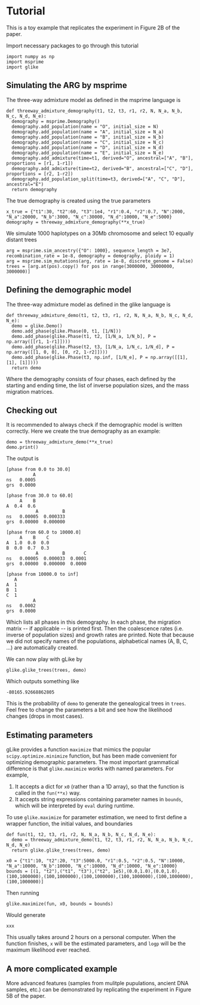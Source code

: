 Tutorial
========

This is a toy example that replicates the experiment in Figure 2B of the paper.

Import necessary packages to go through this tutorial

    import numpy as np
    import msprime
    import glike


Simulating the ARG by msprime
------------

The three-way admixture model as defined in the msprime language is

    def threeway_admixture_demography(t1, t2, t3, r1, r2, N, N_a, N_b, N_c, N_d, N_e):
      demography = msprime.Demography()
      demography.add_population(name = "O", initial_size = N)
      demography.add_population(name = "A", initial_size = N_a)
      demography.add_population(name = "B", initial_size = N_b)
      demography.add_population(name = "C", initial_size = N_c)
      demography.add_population(name = "D", initial_size = N_d)
      demography.add_population(name = "E", initial_size = N_e)
      demography.add_admixture(time=t1, derived="O", ancestral=["A", "B"], proportions = [r1, 1-r1])
      demography.add_admixture(time=t2, derived="B", ancestral=["C", "D"], proportions = [r2, 1-r2])
      demography.add_population_split(time=t3, derived=["A", "C", "D"], ancestral="E")
      return demography

The true demography is created using the true parameters

    x_true = {"t1":30, "t2":60, "t3":1e4, "r1":0.4, "r2":0.7, "N":2000, "N_a":20000, "N_b":3000, "N_c":30000, "N_d":10000, "N_e":5000}
    demography = threeway_admixture_demography(**x_true)

We simulate 1000 haplotypes on a 30Mb chromosome and select 10 equally distant trees

    arg = msprime.sim_ancestry({"O": 1000}, sequence_length = 3e7, recombination_rate = 1e-8, demography = demography, ploidy = 1)
    arg = msprime.sim_mutations(arg, rate = 1e-8, discrete_genome = False)
    trees = [arg.at(pos).copy() for pos in range(3000000, 30000000, 3000000)]


Defining the demographic model
------------

The three-way admixture model as defined in the glike language is

    def threeway_admixture_demo(t1, t2, t3, r1, r2, N, N_a, N_b, N_c, N_d, N_e):
      demo = glike.Demo()
      demo.add_phase(glike.Phase(0, t1, [1/N]))
      demo.add_phase(glike.Phase(t1, t2, [1/N_a, 1/N_b], P = np.array([[r1, 1-r1]])))
      demo.add_phase(glike.Phase(t2, t3, [1/N_a, 1/N_c, 1/N_d], P = np.array([[1, 0, 0], [0, r2, 1-r2]])))
      demo.add_phase(glike.Phase(t3, np.inf, [1/N_e], P = np.array([[1], [1], [1]])))
      return demo

Where the demography consists of four phases, each defined by the starting and ending time, the list of inverse population sizes, and the mass migration matrices.


Checking out
------------

It is recommended to always check if the demographic model is written correctly. Here we create the true demography as an example:

    demo = threeway_admixture_demo(**x_true)
    demo.print()

The output is

    [phase from 0.0 to 30.0]
              A
    ns   0.0005
    grs  0.0000
    
    [phase from 30.0 to 60.0]
         A    B
    A  0.4  0.6
               A         B
    ns   0.00005  0.000333
    grs  0.00000  0.000000
    
    [phase from 60.0 to 10000.0]
         A    B    C
    A  1.0  0.0  0.0
    B  0.0  0.7  0.3
               A         B       C
    ns   0.00005  0.000033  0.0001
    grs  0.00000  0.000000  0.0000
    
    [phase from 10000.0 to inf]
       A
    A  1
    B  1
    C  1
              A
    ns   0.0002
    grs  0.0000

Which lists all phases in this demography. 
In each phase, the migration matrix -- if applicable -- is printed first.
Then the coalescence rates (i.e. inverse of population sizes) and growth rates are printed.
Note that because we did not specify names of the populations, alphabetical names (A, B, C, ...) are automatically created.

We can now play with gLike by

    glike.glike_trees(trees, demo)

Which outputs something like

    -80165.92668862805

This is the probability of `demo` to generate the genealogical trees in `trees`.
Feel free to change the parameters a bit and see how the likelihood changes (drops in most cases).


Estimating parameters
------------

gLike provides a function `maximize` that mimics the popular `scipy.optimize.minimize` function, but has been made convenient for optimizing demographic parameters. The most important grammatical difference is that `glike.maximize` works with named parameters. For example,

1. It accepts a dict for `x0` (rather than a 1D array), so that the function is called in the `fun(**x)` way.
2. It accepts string expressions containing parameter names in `bounds`, which will be interpreted by `eval` during runtime.

To use `glike.maximize` for parameter estimation, we need to first define a wrapper function, the initial values, and boundaries

    def fun(t1, t2, t3, r1, r2, N, N_a, N_b, N_c, N_d, N_e):
      demo = threeway_admixture_demo(t1, t2, t3, r1, r2, N, N_a, N_b, N_c, N_d, N_e)
      return glike.glike_trees(trees, demo)
    
    x0 = {"t1":10, "t2":20, "t3":5000.0, "r1":0.5, "r2":0.5, "N":10000, "N_a":10000, "N_b":10000, "N_c":10000, "N_d":10000, "N_e":10000}
    bounds = [(1, "t2"),("t1", "t3"),("t2", 1e5),(0.0,1.0),(0.0,1.0),(100,1000000),(100,1000000),(100,1000000),(100,1000000),(100,1000000),(100,1000000)]

Then running

    glike.maximize(fun, x0, bounds = bounds)

Would generate

    xxx

This usually takes around 2 hours on a personal computer.
When the function finishes, `x` will be the estimated parameters, and `logp` will be the maximum likelihood ever reached.


A more complicated example
------------

More advanced features (samples from mulitple pupulations, ancient DNA samples, etc.) can be demonstrated by replicating the experiment in Figure 5B of the paper.




